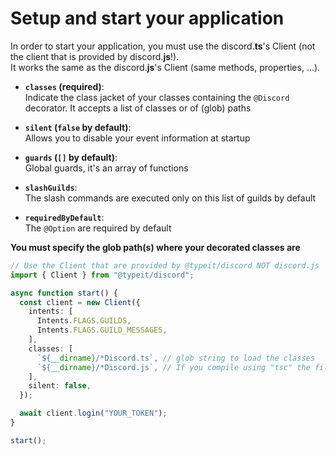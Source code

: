 # Setup and start your application

In order to start your application, you must use the discord.**ts**'s Client (not the client that is provided by discord.**js**!).  
It works the same as the discord.**js**'s Client (same methods, properties, ...).

- **`classes` (required)**:  
  Indicate the class jacket of your classes containing the `@Discord` decorator. It accepts a list of classes or of (glob) paths

- **`silent` (`false` by default)**:  
  Allows you to disable your event information at startup

- **`guards` (`[]` by default)**:  
  Global guards, it's an array of functions

- **`slashGuilds`**:  
  The slash commands are executed only on this list of guilds by default

- **`requiredByDefault`**:  
  The `@Option` are required by default 

**You must specify the glob path(s) where your decorated classes are**

```typescript
// Use the Client that are provided by @typeit/discord NOT discord.js
import { Client } from "@typeit/discord";

async function start() {
  const client = new Client({
    intents: [
      Intents.FLAGS.GUILDS,
      Intents.FLAGS.GUILD_MESSAGES,
    ],
    classes: [
      `${__dirname}/*Discord.ts`, // glob string to load the classes
      `${__dirname}/*Discord.js`, // If you compile using "tsc" the file extension change to .js
    ],
    silent: false,
  });

  await client.login("YOUR_TOKEN");
}

start();
```
